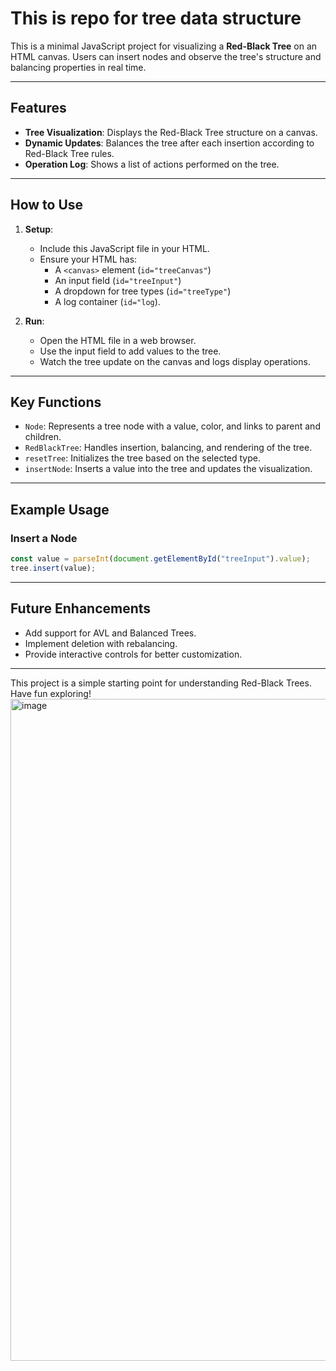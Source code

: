 # This is repo for tree data structure

This is a minimal JavaScript project for visualizing a **Red-Black Tree** on an HTML canvas. Users can insert nodes and observe the tree's structure and balancing properties in real time.

---

## Features

- **Tree Visualization**: Displays the Red-Black Tree structure on a canvas.
- **Dynamic Updates**: Balances the tree after each insertion according to Red-Black Tree rules.
- **Operation Log**: Shows a list of actions performed on the tree.

---

## How to Use

1. **Setup**:
   - Include this JavaScript file in your HTML.
   - Ensure your HTML has:
     - A `<canvas>` element (`id="treeCanvas"`)
     - An input field (`id="treeInput"`)
     - A dropdown for tree types (`id="treeType"`)
     - A log container (`id="log`).

2. **Run**:
   - Open the HTML file in a web browser.
   - Use the input field to add values to the tree.
   - Watch the tree update on the canvas and logs display operations.

---

## Key Functions

- `Node`: Represents a tree node with a value, color, and links to parent and children.
- `RedBlackTree`: Handles insertion, balancing, and rendering of the tree.
- `resetTree`: Initializes the tree based on the selected type.
- `insertNode`: Inserts a value into the tree and updates the visualization.

---

## Example Usage

### Insert a Node
```javascript
const value = parseInt(document.getElementById("treeInput").value);
tree.insert(value);
```

---

## Future Enhancements

- Add support for AVL and Balanced Trees.
- Implement deletion with rebalancing.
- Provide interactive controls for better customization.

---

This project is a simple starting point for understanding Red-Black Trees. Have fun exploring!
<img width="1059" alt="image" src="https://github.com/user-attachments/assets/22fbe734-f671-405a-ac1a-6d80513e72be">
